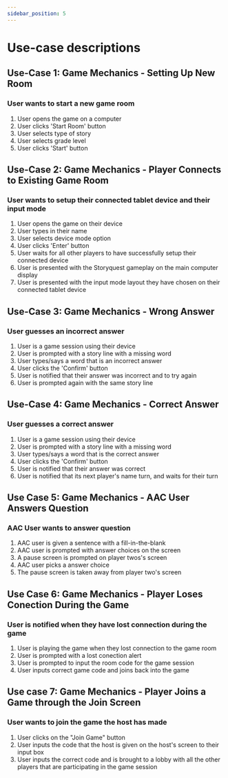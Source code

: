 ```yaml
---
sidebar_position: 5
---
```


# Use-case descriptions

## Use-Case 1: Game Mechanics - Setting Up New Room

### User wants to start a new game room

1. User opens the game on a computer
2. User clicks 'Start Room' button
3. User selects type of story
4. User selects grade level 
5. User clicks 'Start' button

## Use-Case 2: Game Mechanics - Player Connects to Existing Game Room

### User wants to setup their connected tablet device and their input mode

1. User opens the game on their device
2. User types in their name
3. User selects device mode option
4. User clicks 'Enter' button
5. User waits for all other players to have successfully setup their connected device
6. User is presented with the Storyquest gameplay on the main computer display
7. User is presented with the input mode layout they have chosen on their connected tablet device

## Use-Case 3: Game Mechanics - Wrong Answer

### User guesses an incorrect answer

1. User is a game session using their device
2. User is prompted with a story line with a missing word
3. User types/says a word that is an incorrect answer
4. User clicks the 'Confirm' button
5. User is notified that their answer was incorrect and to try again
6. User is prompted again with the same story line

## Use-Case 4: Game Mechanics - Correct Answer

### User guesses a correct answer

1. User is a game session using their device
2. User is prompted with a story line with a missing word
3. User types/says a word that is the correct answer
4. User clicks the 'Confirm' button
5. User is notified that their answer was correct
6. User is notified that its next player's name turn, and waits for their turn

## Use Case 5: Game Mechanics - AAC User Answers Question

### AAC User wants to answer question 

1. AAC user is given a sentence with a fill-in-the-blank 
2. AAC user is prompted with answer choices on the screen 
3. A pause screen is prompted on player twos's screen 
3. AAC user picks a answer choice 
4. The pause screen is taken away from player two's screen 

## Use Case 6: Game Mechanics - Player Loses Conection During the Game 

### User is notified when they have lost connection during the game 

1. User is playing the game when they lost connection to the game room
2. User is prompted with a lost conection alert 
3. User is prompted to input the room code for the game session
4. User inputs correct game code and joins back into the game 

## Use case 7: Game Mechanics -  Player Joins a Game through the Join Screen 

### User wants to join the game the host has made 

1. User clicks on the "Join Game" button 
2. User inputs the code that the host is given on the host's screen to their input box 
3. User inputs the correct code and is brought to a lobby with all the other players that are participating in the game session 
